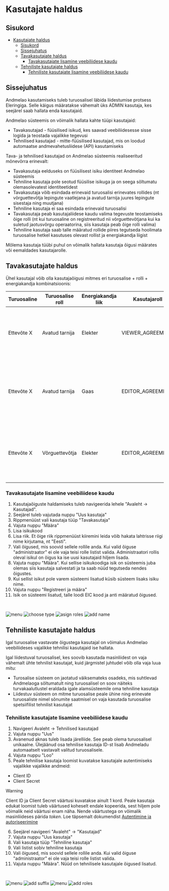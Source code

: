 # Kasutajate haldus

## Sisukord

- [Kasutajate haldus](#kasutajate-haldus)
  - [Sisukord](#sisukord)
  - [Sissejuhatus](#sissejuhatus)
  - [Tavakasutajate haldus](#tavakasutajate-haldus)
    - [Tavakasutajate lisamine veebiliidese kaudu](#tavakasutajate-lisamine-veebiliidese-kaudu)
  - [Tehniliste kasutajate haldus](#tehniliste-kasutajate-haldus)
    - [Tehniliste kasutajate lisamine veebiliidese kaudu](#tehniliste-kasutajate-lisamine-veebiliidese-kaudu)


## Sissejuhatus

Andmelao kasutamiseks tuleb turuosalisel läbida liidestumise protsess Eleringiga. Selle käigus määratakse vähemalt üks ADMIN kasutaja, kes seejärel saab hallata enda kasutajaid.

Andmelao süsteemis on võimalik hallata kahte tüüpi kasutajaid:

- Tavakasutajad - füüsilised isikud, kes saavad veebiliidesesse sisse logida ja teostada vajalikke tegevusi
- Tehnilised kasutajad - mitte-füüsilised kasutajad, mis on loodud automaatse andmevahetusliidese (API) kasutamiseks

Tava- ja tehnilised kasutajad on Andmelao süsteemis realiseeritud mõnevõrra erinevalt:

- Tavakasutaja eelduseks on füüsilisest isiku identiteet Andmelao süsteemis
- Tehniline kasutaja pole seotud füüsilise isikuga ja on seega sõltumatu olemasolevatest identiteetidest
- Tavakasutaja võib esindada erinevaid turuosalisi erinevates rollides (nt võrguettevõtja lepingute vaatlejana ja avatud tarnija juures lepingute sisestaja ning muutjana)
- Tehniline kasutaja ei saa esindada erinevaid turuosalisi
- Tavakasutaja peab kasutajaliidese kaudu valima tegevuste teostamiseks õige rolli (nt kui turuosaline on registreeritud nii võrguettevõtjana kui ka suletud jaotusvõrgu operaatorina, siis kasutaja peab õige rolli valima)
- Tehniline kasutaja saab talle määratud rollide piires tegutseda hoolimata turuosalise hetkel kasutuses olevast rollist ja energiakandja liigist

Mõlema kasutaja tüübi puhul on võimalik hallata kasutaja õigusi määrates või eemaldades kasutajarolle.

## Tavakasutajate haldus

Ühel kasutajal võib olla kasutajaõigusi mitmes eri turuosalise + rolli + energiakandja kombinatsioonis:

| Turuosaline | Turuosalise roll | Energiakandja liik | Kasutajaroll     | Tulemus                                                                                                                        |
|-------------|------------------|--------------------|------------------|--------------------------------------------------------------------------------------------------------------------------------|
| Ettevõte X  | Avatud tarnija   | Elekter            | VIEWER_AGREEMENT | Kasutaja näeb elektri mõõtepunktide lepinguid, mille nägemise õigus on ettevõtel X kui avatud tarnijal                         |
| Ettevõte X  | Avatud tarnija   | Gaas               | EDITOR_AGREEMENT | Kasutaja näeb ja saab muuta gaasi mõõtepunktide lepinguid, mille nägemise ja muutmise õigus on ettevõtel X kui avatud tarnijal |
| Ettevõte X  | Võrguettevõtja   | Elekter            | EDITOR_AGREEMENT | Kasutaja näeb ja saab muuta elektri mõõtepunktide lepinguid, mille nägemise õigus on ettevõtel X kui võrguettevõtjal           |

### Tavakasutajate lisamine veebiliidese kaudu

1. Kasutajaõiguste haldamiseks tuleb navigeerida lehele "Avaleht -> Kasutajad".
2. Seejärel tuleb vajutada nuppu "Uus kasutaja"
3. Rippmenüüst vali kasutaja tüüp "Tavakasutaja"
4. Vajuta nuppu "Määra"
5. Lisa isikukood
6. Lisa riik. Et õige riik rippmenüüst kiiremini leida võib hakata lahtrisse riigi nime kirjutama, nt "Eesti".
7. Vali õigused, mis soovid sellele rollile anda. Kui valid õiguse "administraator" ei ole vaja teisi rolle listist valida. Administraatori rollis oleval isikul on õigus ka ise uusi kasutajaid hiljem lisada.
8. Vajuta nuppu "Määra". Kui sellise isikukoodiga isik on süsteemis juba olemas siis kasutaja salvestati ja ta saab nüüd tegutseda nendes õigustes.
9. Kui sellist isikut pole varem süsteemi lisatud küsib süsteem lisaks isiku nime.
10. Vajuta nuppu "Registreeri ja määra"
11. Isik on süsteemi lisatud, talle loodi EIC kood ja anti määratud õigused.
<br />

![menu](../images/regular-user-menu-et.png)
![choose type](../images/choose-type-et.png)
![asign roles](../images/assign-roles-et.png)
![add name](../images/add-name-et.png)

## Tehniliste kasutajate haldus

Igal turuosalise vastavate õigustega kasutajal on võimalus Andmelao veebiliideses vajalikke tehnilisi kasutajaid ise hallata.

Igal liidestuval turuosalisel, kes soovib kasutada masinliidest on vaja vähemalt ühte tehnilist kasutajat, kuid järgmistel juhtudel võib olla vaja luua mitu:

- Turosalise süsteem on jaotatud väiksemateks osadeks, mis suhtlevad Andmelaoga sõltumatult ning turuosalisel on soov näiteks turvakaalutlustel eraldada igale alamsüsteemile oma tehniline kasutaja
- Liidestuv süsteem on mitme turuosalise peale ühine ning erinevate turuosaliste nimel sõnumite saatmisel on vaja kasutada turuosalise spetsiifilist tehnilist kasutajat

### Tehniliste kasutajate lisamine veebiliidese kaudu

1. Navigeeri Avaleht -> Tehnilised kasutajad
2. Vajuta nuppu "Uus"
3. Avanenud aknas tuleb lisada järelliide. See peab olema turuosalisel unikaalne. Ülejäänud osa tehnilise kasutaja ID-st lisab Andmeladu automaatselt vastavalt valitud turuosalisele.
4. Vajuta nuppu "Loo"
5. Peale tehnilise kasutaja loomist kuvatakse kasutajale autentimiseks vajalikke vajalikke andmeid:
- Client ID
- Client Secret
> [!WARNING] 
> Client ID ja Client Secret väärtusi kuvatakse ainult 1 kord. Peale kasutaja edukat loomist tuleb väärtused koheselt endale kopeerida, sest hiljem pole võimalik neid väärtusi enam näha.
Nende väärtustega on võimalik masinliideses pärida *token*. Loe täpsemalt dokumendist [Autentimine ja autoriseerimine](03-autentimine-ja-autoriseerimine.md)
6. Seejärel navigeeri "Avaleht" -> "Kasutajad"
7. Vajuta nuppu "Uus kasutaja"
8. Vali kasutaja tüüp "Tehniline kasutaja"
9. Vali listist sobiv tehniline kasutaja
10. Vali õigused, mis soovid sellele rollile anda. Kui valid õiguse "administraator" ei ole vaja teisi rolle listist valida.
11. Vajuta nuppu "Määra". Nüüd on tehnilisele kasutajale õigused lisatud.  
<br />

![menu](../images/tu-menu-et.png)
![add suffix](../images/suffic-et.png)
![menu](../images/menu-user-tu-et.png)
![add roles](../images/assign-roles-tu-et.png)

